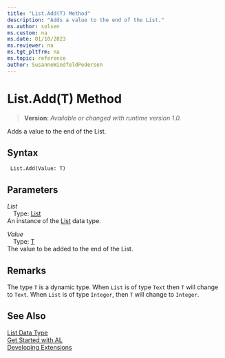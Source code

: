 ```yaml
---
title: "List.Add(T) Method"
description: "Adds a value to the end of the List."
ms.author: solsen
ms.custom: na
ms.date: 01/10/2023
ms.reviewer: na
ms.tgt_pltfrm: na
ms.topic: reference
author: SusanneWindfeldPedersen
---
```

[//]: # (START>DO_NOT_EDIT)
[//]: # (IMPORTANT:Do not edit any of the content between here and the END>DO_NOT_EDIT.)
[//]: # (Any modifications should be made in the .xml files in the ModernDev repo.)
# List.Add(T) Method
> **Version**: _Available or changed with runtime version 1.0._

Adds a value to the end of the List.


## Syntax
```AL
 List.Add(Value: T)
```
## Parameters
*List*  
&emsp;Type: [List](list-data-type.md)  
An instance of the [List](list-data-type.md) data type.  

*Value*  
&emsp;Type: [T](list-data-type.md)  
The value to be added to the end of the List.  



[//]: # (IMPORTANT: END>DO_NOT_EDIT)

## Remarks

The type `T` is a dynamic type. When `List` is of type `Text` then `T` will change to `Text`. When `List` is of type `Integer`, then `T` will change to `Integer`.

## See Also

[List Data Type](list-data-type.md)  
[Get Started with AL](../../devenv-get-started.md)  
[Developing Extensions](../../devenv-dev-overview.md)